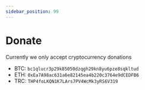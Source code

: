 ```yaml
---
sidebar_position: 99
---
```


# Donate

Currently we only accept cryptocurrency donations

- BTC: `bc1qlucr3p29k85050dzqgh29kn8yu6pze8sqkltud`
- ETH: `0xEa7A98ac631a6e82145ea4b220c3764e9dCEDFB6`
- TRC: `THP4foLKQN1K7LArs7PV4WcMk3yRS6V319`